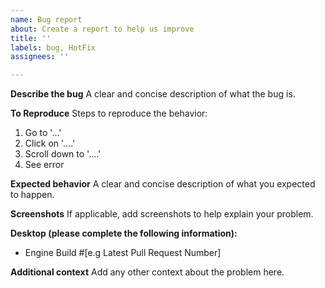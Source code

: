 ```yaml
---
name: Bug report
about: Create a report to help us improve
title: ''
labels: bug, HotFix
assignees: ''

---
```


**Describe the bug**
A clear and concise description of what the bug is.

**To Reproduce**
Steps to reproduce the behavior:
1. Go to '...'
2. Click on '....'
3. Scroll down to '....'
4. See error

**Expected behavior**
A clear and concise description of what you expected to happen.

**Screenshots**
If applicable, add screenshots to help explain your problem.

**Desktop (please complete the following information):**
- Engine Build #[e.g Latest Pull Request Number]

**Additional context**
Add any other context about the problem here.
